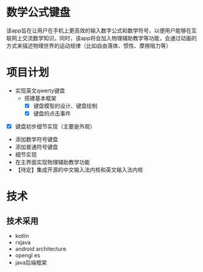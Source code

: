 # 数学公式键盘
该app旨在让用户在手机上更高效的输入数字公式和数学符号，以便用户能够在互联网上交流数学知识。同时，该app将会加入物理辅助教学等功能，会通过动画的方式来描述物理世界的运动规律（比如自由落体、惯性、摩擦阻力等）

# 项目计划
- 实现英文qwerty键盘
  - 搭建基本框架
    - [x] 键盘模型的设计、键盘绘制
    - [x] 键盘的点击事件
- [x] 键盘初步细节实现（主要是外观）
- 添加数学符号键盘
- 添加普通符号键盘
- 细节实现
- 在主界面实现物理辅助教学功能
- 【待定】集成开源的中文输入法内核和英文输入法内核


# 技术
## 技术采用
* kotlin
* rxjava
* android architecture
* opengl es
* java后端框架
